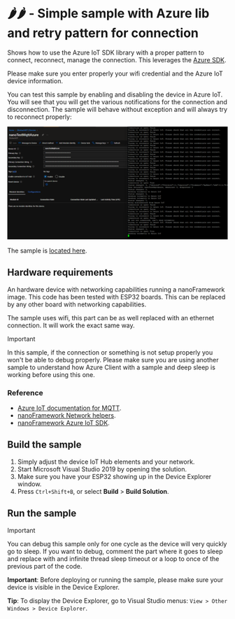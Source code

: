 # 🌶️🌶️ - Simple sample **with** Azure lib and retry pattern for connection

Shows how to use the Azure IoT SDK library with a proper pattern to connect, reconnect, manage the connection. This leverages the [Azure SDK](https://github.com/nanoframework/nanoFramework.Azure.Devices).

Please make sure you enter properly your wifi credential and the Azure IoT device information.

You can test this sample by enabling and disabling the device in Azure IoT. You will see that you will get the various notifications for the connection and disconnection. The sample will behave without exception and will always try to reconnect properly:

![telemetry example](./output.png)

The sample is [located here](./).

## Hardware requirements

An hardware device with networking capabilities running a nanoFramework image.
This code has been tested with ESP32 boards. This can be replaced by any other board with networking capabilities.

The sample uses wifi, this part can be as well replaced with an ethernet connection. It will work the exact same way.

> [!Important]
>
> In this sample, if the connection or something is not setup properly you won't be able to debug properly. Please make sure you are using another sample to understand how Azure Client with a sample and deep sleep is working before using this one.

### Reference

- [Azure IoT documentation for MQTT](https://docs.microsoft.com/en-us/azure/iot-hub/iot-hub-mqtt-support).
- [nanoFramework Network helpers](https://github.com/nanoframework/System.Device.Wifi).
- [nanoFramework Azure IoT SDK](https://github.com/nanoframework/nanoFramework.Azure.Devices).

## Build the sample

1. Simply adjust the device IoT Hub elements and your network.
2. Start Microsoft Visual Studio 2019 by opening the solution.
3. Make sure you have your ESP32 showing up in the Device Explorer window.
4. Press `Ctrl+Shift+B`, or select **Build** \> **Build Solution**.

## Run the sample

> [!Important]
>
> You can debug this sample only for one cycle as the device will very quickly go to sleep. If you want to debug, comment the part where it goes to sleep and replace with and infinite thread sleep timeout or a loop to once of the previous part of the code.
>
> **Important**: Before deploying or running the sample, please make sure your device is visible in the Device Explorer.
>
> **Tip**: To display the Device Explorer, go to Visual Studio menus: `View > Other Windows > Device Explorer`.
